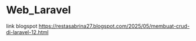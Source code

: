 # Web_Laravel

link blogspot
https://restasabrina27.blogspot.com/2025/05/membuat-crud-di-laravel-12.html
